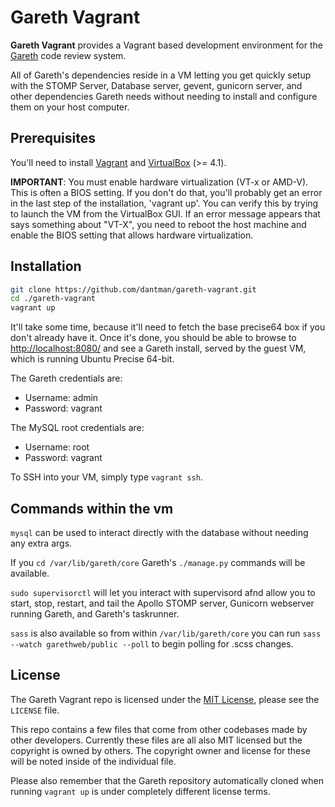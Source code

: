 Gareth Vagrant
==============
**Gareth Vagrant** provides a Vagrant based development environment for the [Gareth][] code review system.

All of Gareth's dependencies reside in a VM letting you get quickly setup with the STOMP Server, Database server, gevent, gunicorn server, and other dependencies Gareth needs without needing to install and configure them on your host computer.

## Prerequisites
You'll need to install [Vagrant][] and [VirtualBox][] (>= 4.1).

**IMPORTANT**: You must enable hardware virtualization (VT-x or AMD-V).  This is often a BIOS setting. If you don't do that, you'll probably get an error in the last step of the installation, 'vagrant up'. You can verify this by trying to launch the VM from the VirtualBox GUI. If an error message appears that says something about "VT-X", you need to reboot the host machine and enable the BIOS setting that allows hardware virtualization.

## Installation
```bash
git clone https://github.com/dantman/gareth-vagrant.git
cd ./gareth-vagrant
vagrant up
```

It'll take some time, because it'll need to fetch the base precise64 box if you don't already have it. Once it's done, you should be able to browse to [http://localhost:8080/](http://localhost:8080/) and see a Gareth install, served by the guest VM, which is running Ubuntu Precise 64-bit.

The Gareth credentials are:

* Username: admin
* Password: vagrant

The MySQL root credentials are:

* Username: root
* Password: vagrant

To SSH into your VM, simply type `vagrant ssh`.

## Commands within the vm 
`mysql` can be used to interact directly with the database without needing any extra args.

If you `cd /var/lib/gareth/core` Gareth's `./manage.py` commands will be available.

`sudo supervisorctl` will let you interact with supervisord afnd allow you to start, stop, restart, and tail the Apollo STOMP server, Gunicorn webserver running Gareth, and Gareth's taskrunner.

`sass` is also available so from within `/var/lib/gareth/core` you can run `sass --watch garethweb/public --poll` to begin polling for .scss changes.

## License
The Gareth Vagrant repo is licensed under the [MIT License][], please see the `LICENSE` file.

This repo contains a few files that come from other codebases made by other developers. Currently these files are all also MIT licensed but the copyright is owned by others. The copyright owner and license for these will be noted inside of the individual file.

Please also remember that the Gareth repository automatically cloned when running `vagrant up` is under completely different license terms.

  [Gareth]: http://gareth-review.com
  [Vagrant]: http://vagrantup.com/v1/docs/getting-started/index.html
  [VirtualBox]: https://www.virtualbox.org/wiki/Downloads
  [MIT License]: http://opensource.org/licenses/MIT
